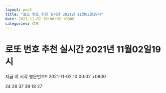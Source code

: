 ```yaml
---
layout: post
title: "로또 번호 추천 실시간 2021년 11월02일19시"
date: 2021-11-02 10:00:02 +0900
categories: 로또
---
```


# 로또 번호 추천 실시간 2021년 11월02일19시

지금 이 시각 행운번호!! 2021-11-02 10:00:02 +0900

 24  28  37  39  18  27 

